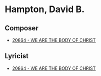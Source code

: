 # Hampton, David B.

## Composer

- [20864 - WE ARE THE BODY OF CHRIST](/hymns/20864.md)

## Lyricist

- [20864 - WE ARE THE BODY OF CHRIST](/hymns/20864.md)

